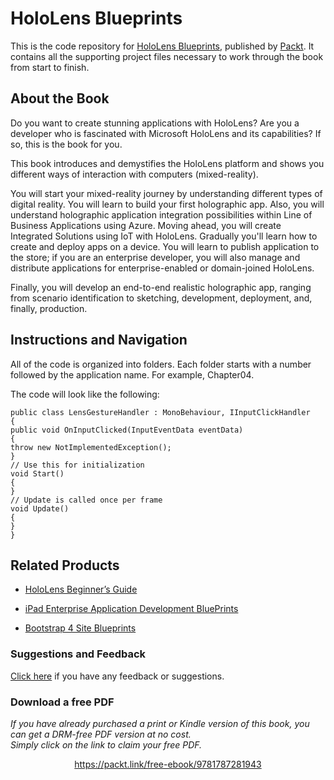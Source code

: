 # HoloLens Blueprints
This is the code repository for [HoloLens Blueprints](https://www.packtpub.com/application-development/hololens-blueprints?utm_source=github&utm_medium=repository&utm_campaign=9781787281943), published by [Packt](https://www.packtpub.com/?utm_source=github). It contains all the supporting project files necessary to work through the book from start to finish.

## About the Book
Do you want to create stunning applications with HoloLens? Are you a developer who is fascinated with Microsoft HoloLens and its capabilities? If so, this is the book for you.

This book introduces and demystifies the HoloLens platform and shows you different ways of interaction with computers (mixed-reality).

You will start your mixed-reality journey by understanding different types of digital reality. You will learn to build your first holographic app. Also, you will understand holographic application integration possibilities within Line of Business Applications using Azure. Moving ahead, you will create Integrated Solutions using IoT with HoloLens. Gradually you'll learn how to create and deploy apps on a device. You will learn to publish application to the store; if you are an enterprise developer, you will also manage and distribute applications for enterprise-enabled or domain-joined HoloLens.

Finally, you will develop an end-to-end realistic holographic app, ranging from scenario identification to sketching, development, deployment, and, finally, production.

## Instructions and Navigation
All of the code is organized into folders. Each folder starts with a number followed by the application name. For example, Chapter04.



The code will look like the following:
```
public class LensGestureHandler : MonoBehaviour, IInputClickHandler
{
public void OnInputClicked(InputEventData eventData)
{
throw new NotImplementedException();
}
// Use this for initialization
void Start()
{
}
// Update is called once per frame
void Update()
{
}
}
```



## Related Products
* [HoloLens Beginner’s Guide](https://www.packtpub.com/hardware-and-creative/hololens-beginners-guide?utm_source=github&utm_medium=repository&utm_campaign=9781786464729)

* [iPad Enterprise Application Development BluePrints](https://www.packtpub.com/application-development/ipad-enterprise-application-development-blueprints?utm_source=github&utm_medium=repository&utm_campaign=9781849682947)

* [Bootstrap 4 Site Blueprints](https://www.packtpub.com/web-development/bootstrap-4-site-blueprints?utm_source=github&utm_medium=repository&utm_campaign=9781785889653)


### Suggestions and Feedback
[Click here](https://docs.google.com/forms/d/e/1FAIpQLSe5qwunkGf6PUvzPirPDtuy1Du5Rlzew23UBp2S-P3wB-GcwQ/viewform) if you have any feedback or suggestions.
### Download a free PDF

 <i>If you have already purchased a print or Kindle version of this book, you can get a DRM-free PDF version at no cost.<br>Simply click on the link to claim your free PDF.</i>
<p align="center"> <a href="https://packt.link/free-ebook/9781787281943">https://packt.link/free-ebook/9781787281943 </a> </p>